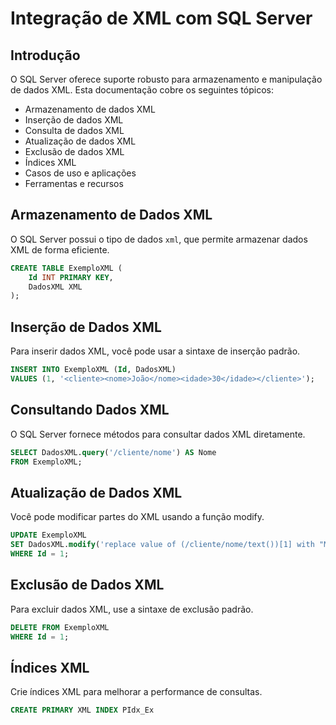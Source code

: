 # Integração de XML com SQL Server

## Introdução

O SQL Server oferece suporte robusto para armazenamento e manipulação de dados XML. Esta documentação cobre os seguintes tópicos:

- Armazenamento de dados XML
- Inserção de dados XML
- Consulta de dados XML
- Atualização de dados XML
- Exclusão de dados XML
- Índices XML
- Casos de uso e aplicações
- Ferramentas e recursos

## Armazenamento de Dados XML

O SQL Server possui o tipo de dados `xml`, que permite armazenar dados XML de forma eficiente.

```sql
CREATE TABLE ExemploXML (
    Id INT PRIMARY KEY,
    DadosXML XML
);
```

## Inserção de Dados XML

Para inserir dados XML, você pode usar a sintaxe de inserção padrão.

```sql
INSERT INTO ExemploXML (Id, DadosXML)
VALUES (1, '<cliente><nome>João</nome><idade>30</idade></cliente>');
```

## Consultando Dados XML

O SQL Server fornece métodos para consultar dados XML diretamente.

```sql
SELECT DadosXML.query('/cliente/nome') AS Nome
FROM ExemploXML;
```

## Atualização de Dados XML

Você pode modificar partes do XML usando a função modify.

```sql
UPDATE ExemploXML
SET DadosXML.modify('replace value of (/cliente/nome/text())[1] with "Maria"')
WHERE Id = 1;
```

## Exclusão de Dados XML

Para excluir dados XML, use a sintaxe de exclusão padrão.

```sql
DELETE FROM ExemploXML
WHERE Id = 1;
```

## Índices XML

Crie índices XML para melhorar a performance de consultas.

```sql
CREATE PRIMARY XML INDEX PIdx_Ex
```
